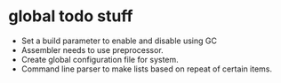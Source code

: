 
# global todo stuff

- Set a build parameter to enable and disable using GC
- Assembler needs to use preprocessor.
- Create global configuration file for system.
- Command line parser to make lists based on repeat of certain items.